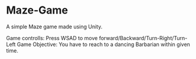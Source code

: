 # Maze-Game
A simple Maze game made using Unity.

Game controlls:
Press WSAD to move forward/Backward/Turn-Right/Turn-Left
Game Objective:
You have to reach to a dancing Barbarian within given time.
